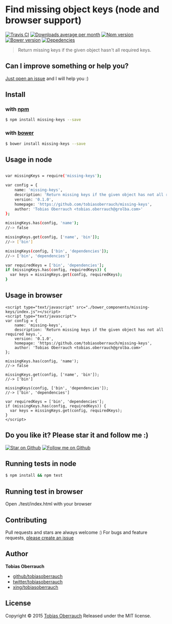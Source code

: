 # Find missing object keys (node and browser support)
[![Travis CI](https://img.shields.io/travis/tobiasoberrauch/missing-keys.svg)](https://travis-ci.org/tobiasoberrauch/missing-keys)
[![Downloads average per month](https://img.shields.io/npm/dm/missing-keys.svg)](https://www.npmjs.com/package/missing-keys)
[![Npm version](https://img.shields.io/npm/v/missing-keys.svg)](https://www.npmjs.com/package/missing-keys)
[![Bower version](https://img.shields.io/bower/v/missing-keys.svg)](https://github.com/tobiasoberrauch/missing-keys)
[![Depedencies](https://img.shields.io/david/dev/tobiasoberrauch/missing-keys.svg)](https://www.npmjs.com/package/missing-keys)

> Return missing keys if the given object hasn't all required keys.

## Can I improve something or help you?
[Just open an issue](https://github.com/tobiasoberrauch/missing-keys/issues/new) and I will help you :)

## Install
### with [npm](https://www.npmjs.com/)

```sh
$ npm install missing-keys --save
```

### with [bower](https://www.bower.io/)

```sh
$ bower install missing-keys --save
```

## Usage in node
```sh

var missingKeys = require('missing-keys');

var config = {
    name: 'missing-keys',
    description: 'Return missing keys if the given object has not all required keys.',
    version: '0.1.0',
    homepage: 'https://github.com/tobiasoberrauch/missing-keys',
    author: 'Tobias Oberrauch <tobias.oberrauch@grolba.com>'
};

missingKeys.has(config, 'name');
//-> false

missingKeys.get(config, ['name', 'bin']);
//-> ['bin']

missingKeys(config, ['bin', 'dependencies']);
//-> ['bin', 'dependencies']

var requiredKeys = ['bin', 'dependencies'];
if (missingKeys.has(config, requiredKeys)) {
  var keys = missingKeys.get(config, requiredKeys);
}

```

## Usage in browser
```
<script type="text/javascript" src="./bower_components/missing-keys/index.js"></script>
<script type="text/javascript">
var config = {
    name: 'missing-keys',
    description: 'Return missing keys if the given object has not all required keys.',
    version: '0.1.0',
    homepage: 'https://github.com/tobiasoberrauch/missing-keys',
    author: 'Tobias Oberrauch <tobias.oberrauch@grolba.com>'
};

missingKeys.has(config, 'name');
//-> false

missingKeys.get(config, ['name', 'bin']);
//-> ['bin']

missingKeys(config, ['bin', 'dependencies']);
//-> ['bin', 'dependencies']

var requiredKeys = ['bin', 'dependencies'];
if (missingKeys.has(config, requiredKeys)) {
  var keys = missingKeys.get(config, requiredKeys);
}
</script>
```

## Do you like it? Please star it and follow me :)
[![Star on Github](https://img.shields.io/github/stars/tobiasoberrauch/missing-keys.svg?style=social)](https://github.com/tobiasoberrauch/missing-keys)
[![Follow me on Github](https://img.shields.io/github/followers/tobiasoberrauch.svg?style=social)](https://github.com/tobiasoberrauch)


## Running tests in node
```sh
$ npm install && npm test
```

## Running test in browser
Open ./test/index.html with your browser

## Contributing
Pull requests and stars are always welcome :)
For bugs and feature requests, [please create an issue](https://github.com/tobiasoberrauch/missing-keys/issues/new)

## Author
**Tobias Oberrauch**

+ [github/tobiasoberrauch](https://github.com/tobiasoberrauch)
+ [twitter/tobiasoberrauch](http://twitter.com/tobiasoberrauch)
+ [xing/tobiasoberrauch](http://xing.com/profile/Tobias_Oberrauch)

## License
Copyright © 2015 [Tobias Oberrauch](https://github.com/tobiasoberrauch)
Released under the MIT license.